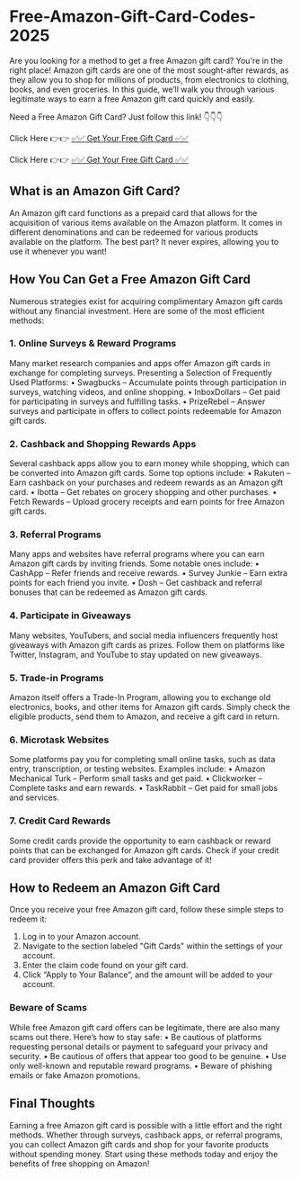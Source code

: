 # Free-Amazon-Gift-Card-Codes-2025
Are you looking for a method to get a free Amazon gift card? You're in the right place! Amazon gift cards are one of the most sought-after rewards, as they allow you to shop for millions of products, from electronics to clothing, books, and even groceries. In this guide, we’ll walk you through various legitimate ways to earn a free Amazon gift card quickly and easily.

Need a Free Amazon Gift Card? Just follow this link! 👇👇👇

Click Here 👉👉 [✅✅ Get Your Free Gift Card ✅✅](https://rb.gy/pgjmt0)

Click Here 👉👉 [✅✅ Get Your Free Gift Card ✅✅](https://rb.gy/pgjmt0)

## What is an Amazon Gift Card?

An Amazon gift card functions as a prepaid card that allows for the acquisition of various items available on the Amazon platform. It comes in different denominations and can be redeemed for various products available on the platform. The best part? It never expires, allowing you to use it whenever you want!

## How You Can Get a Free Amazon Gift Card

Numerous strategies exist for acquiring complimentary Amazon gift cards without any financial investment. Here are some of the most efficient methods:

### 1. Online Surveys & Reward Programs

Many market research companies and apps offer Amazon gift cards in exchange for completing surveys. Presenting a Selection of Frequently Used Platforms:
•	Swagbucks – Accumulate points through participation in surveys, watching videos, and online shopping.
•	InboxDollars – Get paid for participating in surveys and fulfilling tasks.
•	PrizeRebel – Answer surveys and participate in offers to collect points redeemable for Amazon gift cards.

### 2. Cashback and Shopping Rewards Apps

Several cashback apps allow you to earn money while shopping, which can be converted into Amazon gift cards. Some top options include:
•	Rakuten – Earn cashback on your purchases and redeem rewards as an Amazon gift card.
•	Ibotta – Get rebates on grocery shopping and other purchases.
•	Fetch Rewards – Upload grocery receipts and earn points for free Amazon gift cards.

### 3. Referral Programs

Many apps and websites have referral programs where you can earn Amazon gift cards by inviting friends. Some notable ones include:
•	CashApp – Refer friends and receive rewards.
•	Survey Junkie – Earn extra points for each friend you invite.
•	Dosh – Get cashback and referral bonuses that can be redeemed as Amazon gift cards.

### 4. Participate in Giveaways

Many websites, YouTubers, and social media influencers frequently host giveaways with Amazon gift cards as prizes. Follow them on platforms like Twitter, Instagram, and YouTube to stay updated on new giveaways.

### 5. Trade-in Programs

Amazon itself offers a Trade-In Program, allowing you to exchange old electronics, books, and other items for Amazon gift cards. Simply check the eligible products, send them to Amazon, and receive a gift card in return.

### 6. Microtask Websites

Some platforms pay you for completing small online tasks, such as data entry, transcription, or testing websites. Examples include:
•	Amazon Mechanical Turk – Perform small tasks and get paid.
•	Clickworker – Complete tasks and earn rewards.
•	TaskRabbit – Get paid for small jobs and services.

### 7. Credit Card Rewards

Some credit cards provide the opportunity to earn cashback or reward points that can be exchanged for Amazon gift cards. Check if your credit card provider offers this perk and take advantage of it!

## How to Redeem an Amazon Gift Card

Once you receive your free Amazon gift card, follow these simple steps to redeem it:
1.	Log in to your Amazon account.
2.	Navigate to the section labeled "Gift Cards" within the settings of your account.
3.	Enter the claim code found on your gift card.
4.	Click “Apply to Your Balance”, and the amount will be added to your account.

### Beware of Scams

While free Amazon gift card offers can be legitimate, there are also many scams out there. Here’s how to stay safe:
•	Be cautious of platforms requesting personal details or payment to safeguard your privacy and security.
•	Be cautious of offers that appear too good to be genuine.
•	Use only well-known and reputable reward programs.
•	Beware of phishing emails or fake Amazon promotions.
## Final Thoughts

Earning a free Amazon gift card is possible with a little effort and the right methods. Whether through surveys, cashback apps, or referral programs, you can collect Amazon gift cards and shop for your favorite products without spending money. Start using these methods today and enjoy the benefits of free shopping on Amazon!
